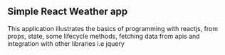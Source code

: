 ## Simple React Weather app
This application illustrates the basics of programming with reactjs, from props, state, some lifecycle methods, fetching data from apis and integration with other libraries i.e jquery
